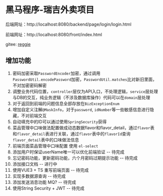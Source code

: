 # 黑马程序-瑞吉外卖项目
后端网址：http://localhost:8080/backend/page/login/login.html

前端网址：http://localhost:8080/front/index.html

gitee: [reggie](https://gitee.com/zhuang_zhanrong/reggie_take_out/tree/master)

## 增加功能
1. 密码加密采取`PasswordEncoder`加密，通过调用`PasswordUtil.encodePassword`加密，`PasswordUtil.matches`比对新旧里面，不对加密密码解密
2. 调整业务代码位置，`controller`层仅为API入口，不处理逻辑，`service`层处理与DB的交互，纯业务逻辑（不涉及数据库操作）代码可以在`domain`层处理
3. 对于返回到前端的问题信息全部存放在`BizExceptionEnum`
4. 增加自定义注解`@MaskInfo`，对于`password`, `idNumber`等一些敏感信息进行隐藏，不对前端交互 
5. 自动填充中的ID可以通过使用`SpringSecurity`获得
6. 菜品管理中口味做法配置做成动态数据flavor和flavor_detail，通过`flavor`表和`flavor_detail`表进行关联，通过`flavor`表中的`flavorId`查询`flavor_detail`表中的口味做法信息
7. 前端页面菜品管理中口味配置 使用 `el-select` 
8. 添加用户时保证userName唯一可以优化前端验证 -- 待完成
9. 忘记密码功能，更新密码功能，六个月密码过期提示功能 -- 待完成
10. 添加接口文档 -- 进行中
11. 使用VUE3 + TS 重写前端页面 -- 待完成
12. 实现多数据源查询 -- 待完成
13. 添加发送消息功能 MQ? -- 待完成
14. 使用String Security + JWT -- 待完成